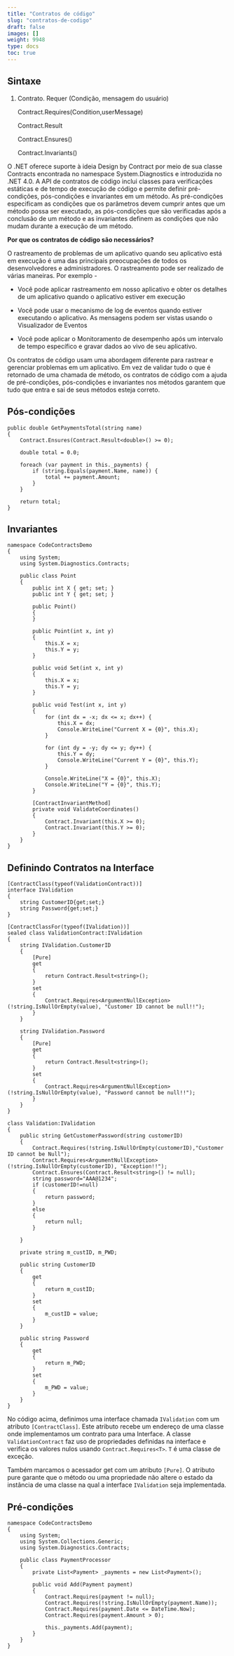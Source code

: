 ```yaml
---
title: "Contratos de código"
slug: "contratos-de-codigo"
draft: false
images: []
weight: 9948
type: docs
toc: true
---
```


## Sintaxe
1. Contrato. Requer (Condição, mensagem do usuário)
    
    Contract.Requires<T>(Condition,userMessage)
    
    Contract.Result<T>
    
    Contract.Ensures() 
    
    Contract.Invariants()

O .NET oferece suporte à ideia Design by Contract por meio de sua classe Contracts encontrada no namespace System.Diagnostics e introduzida no .NET 4.0. A API de contratos de código inclui classes para verificações estáticas e de tempo de execução de código e permite definir pré-condições, pós-condições e invariantes em um método. As pré-condições especificam as condições que os parâmetros devem cumprir antes que um método possa ser executado, as pós-condições que são verificadas após a conclusão de um método e as invariantes definem as condições que não mudam durante a execução de um método.

**Por que os contratos de código são necessários?**

O rastreamento de problemas de um aplicativo quando seu aplicativo está em execução é uma das principais preocupações de todos os desenvolvedores e administradores. O rastreamento pode ser realizado de várias maneiras. Por exemplo -

- Você pode aplicar rastreamento em nosso aplicativo e obter os detalhes de um aplicativo quando o aplicativo estiver em execução

- Você pode usar o mecanismo de log de eventos quando estiver executando o aplicativo. As mensagens podem ser vistas usando o Visualizador de Eventos

- Você pode aplicar o Monitoramento de desempenho após um intervalo de tempo específico e gravar dados ao vivo de seu aplicativo.

Os contratos de código usam uma abordagem diferente para rastrear e gerenciar problemas em um aplicativo. Em vez de validar tudo o que é retornado de uma chamada de método, os contratos de código com a ajuda de pré-condições, pós-condições e invariantes nos métodos garantem que tudo que entra e sai de seus métodos esteja correto.

## Pós-condições
    public double GetPaymentsTotal(string name)
    {     
        Contract.Ensures(Contract.Result<double>() >= 0);
     
        double total = 0.0;
     
        foreach (var payment in this._payments) {
            if (string.Equals(payment.Name, name)) {
                total += payment.Amount;
            }
        }
     
        return total;
    }

## Invariantes
    namespace CodeContractsDemo
    {
        using System;
        using System.Diagnostics.Contracts;
     
        public class Point
        {
            public int X { get; set; }
            public int Y { get; set; }
     
            public Point()
            {
            }
     
            public Point(int x, int y)
            {
                this.X = x;
                this.Y = y;
            }
     
            public void Set(int x, int y)
            {
                this.X = x;
                this.Y = y;
            }
     
            public void Test(int x, int y)
            {
                for (int dx = -x; dx <= x; dx++) {
                    this.X = dx;
                    Console.WriteLine("Current X = {0}", this.X);
                }
     
                for (int dy = -y; dy <= y; dy++) {
                    this.Y = dy;
                    Console.WriteLine("Current Y = {0}", this.Y);
                }
     
                Console.WriteLine("X = {0}", this.X);
                Console.WriteLine("Y = {0}", this.Y);
            }
     
            [ContractInvariantMethod]
            private void ValidateCoordinates()
            {
                Contract.Invariant(this.X >= 0);
                Contract.Invariant(this.Y >= 0);
            }
        }
    }

## Definindo Contratos na Interface
    [ContractClass(typeof(ValidationContract))]
    interface IValidation
    {
        string CustomerID{get;set;}
        string Password{get;set;}
    }
     
    [ContractClassFor(typeof(IValidation))]
    sealed class ValidationContract:IValidation
    {
        string IValidation.CustomerID
        {
            [Pure]
            get
            {
                return Contract.Result<string>();
            }
            set
            {
                Contract.Requires<ArgumentNullException>(!string.IsNullOrEmpty(value), "Customer ID cannot be null!!");
            }
        }
     
        string IValidation.Password
        {
            [Pure]
            get
            {
                return Contract.Result<string>();
            }
            set
            {
                Contract.Requires<ArgumentNullException>(!string.IsNullOrEmpty(value), "Password cannot be null!!");
            }
        }
    }
     
    class Validation:IValidation
    {
        public string GetCustomerPassword(string customerID)
        {
            Contract.Requires(!string.IsNullOrEmpty(customerID),"Customer ID cannot be Null");
            Contract.Requires<ArgumentNullException>(!string.IsNullOrEmpty(customerID), "Exception!!");
            Contract.Ensures(Contract.Result<string>() != null);
            string password="AAA@1234";
            if (customerID!=null)
            {
                return password;    
            }
            else
            {
                return null;
            }
             
        }
     
        private string m_custID, m_PWD;
     
        public string CustomerID
        {
            get
            {
                return m_custID;
            }
            set
            {
                m_custID = value;
            }
        }
     
        public string Password
        {
            get
            {
                return m_PWD;
            }
            set
            {
                m_PWD = value;
            }
        }
    }

No código acima, definimos uma interface chamada `IValidation` com um atributo `[ContractClass]`. Este atributo recebe um endereço de uma classe onde implementamos um contrato para uma Interface. A classe `ValidationContract` faz uso de propriedades definidas na interface e verifica os valores nulos usando `Contract.Requires<T>`. `T` é uma classe de exceção.

Também marcamos o acessador get com um atributo `[Pure]`. O atributo pure garante que o método ou uma propriedade não altere o estado da instância de uma classe na qual a interface `IValidation` seja implementada.

## Pré-condições
    namespace CodeContractsDemo
    {
        using System;
        using System.Collections.Generic;
        using System.Diagnostics.Contracts;
     
        public class PaymentProcessor
        {
            private List<Payment> _payments = new List<Payment>();
     
            public void Add(Payment payment)
            {
                Contract.Requires(payment != null);
                Contract.Requires(!string.IsNullOrEmpty(payment.Name));
                Contract.Requires(payment.Date <= DateTime.Now);
                Contract.Requires(payment.Amount > 0);
     
                this._payments.Add(payment);
            }
        }
    }

